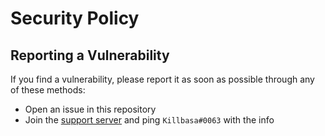 # Security Policy

## Reporting a Vulnerability

If you find a vulnerability, please report it as soon as possible through any of these methods:

- Open an issue in this repository
- Join the [support server](https://kbot.ca/discord) and ping `Killbasa#0063` with the info
